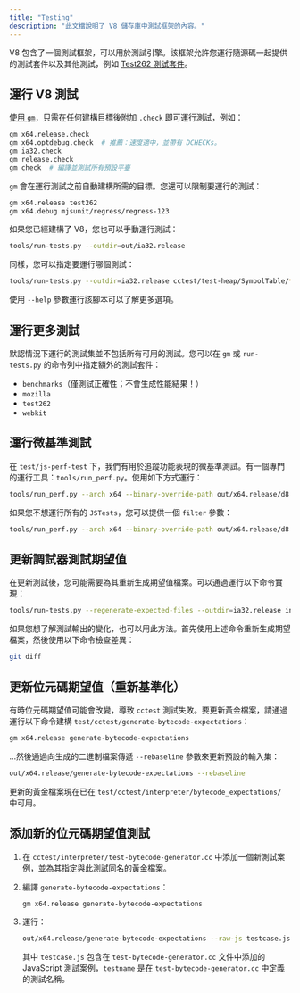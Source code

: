 ```yaml
---
title: "Testing"
description: "此文檔說明了 V8 儲存庫中測試框架的內容。"
---
```

V8 包含了一個測試框架，可以用於測試引擎。該框架允許您運行隨源碼一起提供的測試套件以及其他測試，例如 [Test262 測試套件](https://github.com/tc39/test262)。

## 運行 V8 測試

[使用 `gm`](/docs/build-gn#gm)，只需在任何建構目標後附加 `.check` 即可運行測試，例如：

```bash
gm x64.release.check
gm x64.optdebug.check  # 推薦：速度適中，並帶有 DCHECKs。
gm ia32.check
gm release.check
gm check  # 編譯並測試所有預設平臺
```

`gm` 會在運行測試之前自動建構所需的目標。您還可以限制要運行的測試：

```bash
gm x64.release test262
gm x64.debug mjsunit/regress/regress-123
```

如果您已經建構了 V8，您也可以手動運行測試：

```bash
tools/run-tests.py --outdir=out/ia32.release
```

同樣，您可以指定要運行哪個測試：

```bash
tools/run-tests.py --outdir=ia32.release cctest/test-heap/SymbolTable/* mjsunit/delete-in-eval
```

使用 `--help` 參數運行該腳本可以了解更多選項。

## 運行更多測試

默認情況下運行的測試集並不包括所有可用的測試。您可以在 `gm` 或 `run-tests.py` 的命令列中指定額外的測試套件：

- `benchmarks`（僅測試正確性；不會生成性能結果！）
- `mozilla`
- `test262`
- `webkit`

## 運行微基準測試

在 `test/js-perf-test` 下，我們有用於追蹤功能表現的微基準測試。有一個專門的運行工具：`tools/run_perf.py`。使用如下方式運行：

```bash
tools/run_perf.py --arch x64 --binary-override-path out/x64.release/d8 test/js-perf-test/JSTests.json
```

如果您不想運行所有的 `JSTests`，您可以提供一個 `filter` 參數：

```bash
tools/run_perf.py --arch x64 --binary-override-path out/x64.release/d8 --filter JSTests/TypedArrays test/js-perf-test/JSTests.json
```

## 更新調試器測試期望值

在更新測試後，您可能需要為其重新生成期望值檔案。可以通過運行以下命令實現：

```bash
tools/run-tests.py --regenerate-expected-files --outdir=ia32.release inspector/debugger/set-instrumentation-breakpoint
```

如果您想了解測試輸出的變化，也可以用此方法。首先使用上述命令重新生成期望檔案，然後使用以下命令檢查差異：

```bash
git diff
```

## 更新位元碼期望值（重新基準化）

有時位元碼期望值可能會改變，導致 `cctest` 測試失敗。要更新黃金檔案，請通過運行以下命令建構 `test/cctest/generate-bytecode-expectations`：

```bash
gm x64.release generate-bytecode-expectations
```

…然後通過向生成的二進制檔案傳遞 `--rebaseline` 參數來更新預設的輸入集：

```bash
out/x64.release/generate-bytecode-expectations --rebaseline
```

更新的黃金檔案現在已在 `test/cctest/interpreter/bytecode_expectations/` 中可用。

## 添加新的位元碼期望值測試

1. 在 `cctest/interpreter/test-bytecode-generator.cc` 中添加一個新測試案例，並為其指定與此測試同名的黃金檔案。

1. 編譯 `generate-bytecode-expectations`：

    ```bash
    gm x64.release generate-bytecode-expectations
    ```

1. 運行：

    ```bash
    out/x64.release/generate-bytecode-expectations --raw-js testcase.js --output=test/cctest/interpreter/bytecode-expectations/testname.golden
    ```

    其中 `testcase.js` 包含在 `test-bytecode-generator.cc` 文件中添加的 JavaScript 測試案例，`testname` 是在 `test-bytecode-generator.cc` 中定義的測試名稱。
